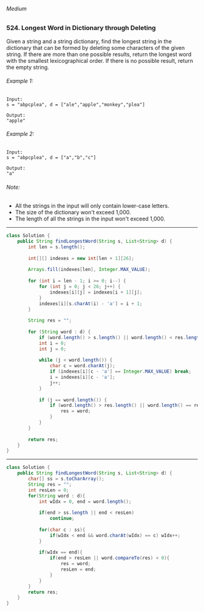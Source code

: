 ###### Medium

### 524. Longest Word in Dictionary through Deleting

Given a string and a string dictionary, find the longest string in the dictionary that can be formed by deleting some characters of the given string. If there are more than one possible results, return the longest word with the smallest lexicographical order. If there is no possible result, return the empty string.

###### Example 1:
```
Input:
s = "abpcplea", d = ["ale","apple","monkey","plea"]

Output: 
"apple"
```

###### Example 2:
```
Input:
s = "abpcplea", d = ["a","b","c"]

Output: 
"a"
```

###### Note:
- All the strings in the input will only contain lower-case letters.
- The size of the dictionary won't exceed 1,000.
- The length of all the strings in the input won't exceed 1,000.

***

```java
class Solution {
    public String findLongestWord(String s, List<String> d) {
        int len = s.length();
        
        int[][] indexes = new int[len + 1][26];
        
        Arrays.fill(indexes[len], Integer.MAX_VALUE);
        
        for (int i = len - 1; i >= 0; i--) {
            for (int j = 0; j < 26; j++) {
                indexes[i][j] = indexes[i + 1][j];
            }
            indexes[i][s.charAt(i) - 'a'] = i + 1;
        }
        
        String res = "";
        
        for (String word : d) {
            if (word.length() > s.length() || word.length() < res.length()) continue;
            int i = 0;
            int j = 0;
            
            while (j < word.length()) {
                char c = word.charAt(j);
                if (indexes[i][c - 'a'] == Integer.MAX_VALUE) break;
                i = indexes[i][c - 'a'];
                j++;
            }
            
            if (j == word.length()) {
                if (word.length() > res.length() || word.length() == res.length() && word.compareTo(res) < 0) {
                    res = word;
                }
            }
        }
        
        return res;
    }
}
```

***

```java
class Solution {
    public String findLongestWord(String s, List<String> d) {
        char[] ss = s.toCharArray();
        String res = "";
        int resLen = 0;
        for(String word : d){
            int wIdx = 0, end = word.length();
            
            if(end > ss.length || end < resLen)
                continue;
            
            for(char c : ss){
                if(wIdx < end && word.charAt(wIdx) == c) wIdx++;
            }
            
            if(wIdx == end){
                if(end > resLen || word.compareTo(res) < 0){
                    res = word;
                    resLen = end;
                }
            }
        }
        return res;
    }
}
```
